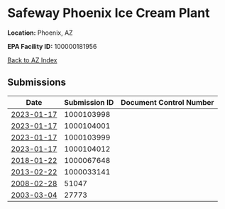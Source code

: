 # Safeway Phoenix Ice Cream Plant

**Location:** Phoenix, AZ

**EPA Facility ID:** 100000181956

[Back to AZ Index](../../index.md)

## Submissions

| Date | Submission ID | Document Control Number |
|------|--------------|-------------------------|
| [2023-01-17](submissions/1000103998.md) | 1000103998 |  |
| [2023-01-17](submissions/1000104001.md) | 1000104001 |  |
| [2023-01-17](submissions/1000103999.md) | 1000103999 |  |
| [2023-01-17](submissions/1000104012.md) | 1000104012 |  |
| [2018-01-22](submissions/1000067648.md) | 1000067648 |  |
| [2013-02-22](submissions/1000033141.md) | 1000033141 |  |
| [2008-02-28](submissions/51047.md) | 51047 |  |
| [2003-03-04](submissions/27773.md) | 27773 |  |
